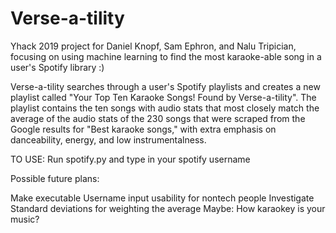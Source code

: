 # Verse-a-tility
Yhack 2019 project for Daniel Knopf, Sam Ephron, and Nalu Tripician, focusing on using machine learning to find the most karaoke-able song in a user's Spotify library :)

Verse-a-tility searches through a user's Spotify playlists and creates a new playlist called "Your Top Ten Karaoke Songs! Found by Verse-a-tility". The playlist contains the ten songs with audio stats that most closely match the average of the audio stats of the 230 songs that were scraped from the Google results for "Best karaoke songs," with extra emphasis on danceability, energy, and low instrumentalness.

TO USE:
Run spotify.py and type in your spotify username

Possible future plans:

Make executable
  Username input
  usability for nontech people
Investigate Standard deviations for weighting the average
Maybe: How karaokey is your music?
